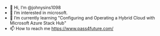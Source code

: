 - 👋 Hi, I’m @johnysins1098
- 👀 I’m interested in microsoft.
- 🌱 I’m currently learning "Configuring and Operating a Hybrid Cloud with Microsoft Azure Stack Hub"
- 📫 How to reach me https://www.pass4future.com/
